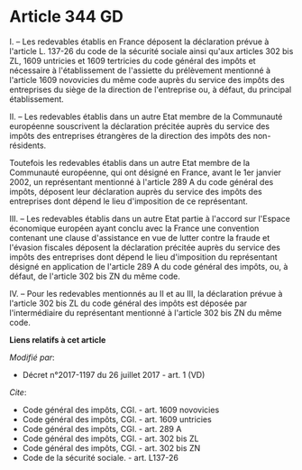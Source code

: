 # Article 344 GD

I. – Les redevables établis en France déposent la déclaration prévue à l'article L. 137-26 du code de la sécurité sociale
ainsi qu'aux articles 302 bis ZL, 1609 untricies et 1609 tertricies du code général des impôts et nécessaire à
l'établissement de l'assiette du prélèvement mentionné à l'article 1609 novovicies du même code auprès du service des impôts
des entreprises du siège de la direction de l'entreprise ou, à défaut, du principal établissement. 

II. – Les redevables établis dans un autre Etat membre de la Communauté européenne souscrivent la déclaration précitée auprès
du service des impôts des entreprises étrangères de la          direction des impôts des non-résidents. 

Toutefois les redevables établis dans un autre Etat membre de la Communauté européenne, qui ont désigné en France, avant le
1er janvier 2002, un représentant mentionné à l'article 289 A du code général des impôts, déposent leur déclaration auprès du
service des impôts des entreprises dont dépend le lieu d'imposition de ce représentant. 

III. – Les redevables établis dans un autre Etat partie à l'accord sur l'Espace économique européen ayant conclu avec la
France une convention contenant une clause d'assistance en vue de lutter contre la fraude et l'évasion fiscales déposent la
déclaration précitée auprès du service des impôts des entreprises dont dépend le lieu d'imposition du représentant désigné en
application de l'article 289 A du code général des impôts, ou, à défaut, de l'article 302 bis ZN du même code. 

IV. – Pour les redevables mentionnés au II et au III, la déclaration prévue à l'article 302 bis ZL du code général des impôts
est déposée par l'intermédiaire du représentant mentionné à l'article 302 bis ZN du même code.

**Liens relatifs à cet article**

_Modifié par_:

  - Décret n°2017-1197 du 26 juillet 2017 - art. 1 (VD)

_Cite_:

  - Code général des impôts, CGI. - art. 1609 novovicies
  - Code général des impôts, CGI. - art. 1609 untricies
  - Code général des impôts, CGI. - art. 289 A
  - Code général des impôts, CGI. - art. 302 bis ZL
  - Code général des impôts, CGI. - art. 302 bis ZN
  - Code de la sécurité sociale. - art. L137-26
